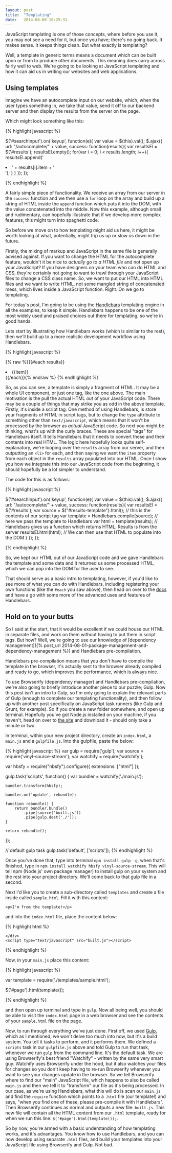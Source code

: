 ```yaml
---
layout: post
title:  "Templating"
date:   2014-08-08 18:25:31
---
```


JavaScript templating is one of those concepts, where before you use it, you may not see a need for it, but once you have; there's no going back. It makes sense. It keeps things clean. But what exactly is templating?

Well, a template in generic terms means a document which can be built upon or from to produce other documents. This meaning does carry across fairly well to web. We're going to be looking at JavaScript templating and how it can aid us in writing our websites and web applications. 

## Using templates

Imagine we have an autocomplete input on our website, which, when the user types something in, we take that value, send it off to our backend server and then display the results from the server on the page. 

Which might look something like this:

{% highlight javascript %}

$('#searchInput').on('keyup', function(e){
	var value = $(this).val();
	$.ajax({
		url: "/autocomplete/" + value,
		success: function(results){
			var resultsEl = $('#results');
			resultsEl.empty();
			for(var i = 0; i < results.length; i++){
				resultsEl.append('<li class="search-result">' + results[i].item + '</li>');
			}
		}
	});
});

{% endhighlight %}

A fairly simple piece of functionality. We receive an array from our server in the `success` function and we then use a `for` loop on the array and build up a string of HTML inside the `append` function which puts it into the DOM, with the value concatenated into the middle. Now this example, although small and rudimentary, can hopefully illustrate that if we develop more complex features, this might turn into spaghetti code. 

So before we move on to how templating might aid us here, it might be worth looking at what, potentially, might trip us up or slow us down in the future.

Firstly, the mixing of markup and JavaScript in the same file is generally advised against. If you want to change the HTML for the autocomplete feature, wouldn't it be nice to *actually go to a HTML file* and not open up your JavaScript? If you have designers on your team who can do HTML and CSS, they're certainly not going to want to trawl through your JavaScript files to change a CSS class name. So, we want to put our HTML into HTML files and we want to write HTML, not some mangled string of concatenated mess, which lives inside a JavaScript function. Right. On we go to templating.

For today's post, I'm going to be using the [Handlebars](http://handlebarsjs.com/) templating engine in all the examples, to keep it simple. Handlebars happens to be one of the most widely used and praised choices out there for templating, so we're in good hands.

Lets start by illustrating how Handlebars works (which is similar to the rest), then we'll build up to a more realistic development workflow using Handlebars.

{% highlight javascript %}
<script id="results-template" type="text/x-handlebars-template"></script>
{% raw %}{{#each results}}
	<li class="search-result">{{item}}</li>
{{/each}}{% endraw %}
</script>
{% endhighlight %}

So, as you can see, a template is simply a fragment of HTML. It may be a whole UI component, or just one tag, like the one above. The main motivation is the pull the actual HTML *out* of your JavaScript code. There may be a couple of things that may strike you as odd in the above template. Firstly, it's inside a script tag. One method of using Handlebars, is store your fragments of HTML in script tags, but to change the `type` attribute to something other than `text/javascript`, which means that it won't be processed by the browser as *actual* JavaScript code. So next you might be thinking, what's up with the curly braces. These are special "tags" for Handlebars itself. It tells Handlebars that it needs to convert these and their contents into real HTML. The logic here hopefully looks quite self-explanatory, we're looping over the `results` array from our server, and then outputting an `<li>` for each, and then saying we want the `item` property from each object in the `results` array populated into our HTML. Once I show you how we integrate this into our JavaScript code from the beginning, it should hopefully be a lot simpler to understand.

The code for this is as follows:

{% highlight javascript %}

$('#searchInput').on('keyup', function(e){
	var value = $(this).val();
	$.ajax({
		url: "/autocomplete/" + value,
		success: function(results){
			var resultsEl = $('#results');
			var source = $("#results-template").html(); // this is the contents of our script tag
			var template = Handlebars.compile(source); // here we pass the template to Handlebars
			var html = template(results); // Handlebars gives us a function which returns HTML. Results is from the server
			resultsEl.html(html); // We can then use that HTML to populate into the DOM
		}
	});
});

{% endhighlight %}

So, we kept our HTML out of our JavaScript code and we gave Handlebars the template and some data and it returned us some processed HTML, which we can pop into the DOM for the user to see.

That should serve as a basic intro to templating, however, if you'd like to see more of what you can do with Handlebars, including registering your own functions (like the `#each` you saw above), then head on over to the [docs](http://handlebarsjs.com/) and have a go with some more of the advanced uses and features of Handlebars.

## Hold on to your butts

So I said at the start, that it would be excellent if we could house our HTML in separate files, and work on them without having to put them in script tags. But how? Well, we're going to use our knowledge of [dependency management]({% post_url 2014-08-01-package-management-and-dependency-management %}) and Handlebars pre-compilation.

Handlebars pre-compilation means that you don't have to compile the template in the browser, it's actually sent to the browser already compiled and ready to go, which improves the performance, which is always nice.

To use Browserify (dependency manager) and Handlebars pre-compilation, we're also going to briefly introduce another piece to our puzzle; Gulp. Now this post isn't an intro to Gulp, so I'm only going to explain the relevant parts of Gulp (enough to complete our templating functionality), and then follow up with another post specifically on JavaScript task runners (like Gulp and Grunt, for example). So if you create a new folder somewhere, and open up terminal. Hopefully you've got Node.js installed on your machine, if you haven't, head on over to [the site](http://nodejs.org) and download it - should only take a minute or two.

In terminal, within your new project directory, create an `index.html`, a `main.js` and a `gulpfile.js`. Into the gulpfile, paste the below:

{% highlight javascript %}
var gulp = require('gulp');
var source = require('vinyl-source-stream');
var watchify = require('watchify');

var hbsfy = require("hbsfy").configure({
	extensions: ["html"]
});

gulp.task('scripts', function() {
	var bundler = watchify('./main.js');
 
	bundler.transform(hbsfy);

	bundler.on('update', rebundle);

	function rebundle() {
		return bundler.bundle()
			.pipe(source('built.js'))
			.pipe(gulp.dest('./'));
	}

	return rebundle();
});

// default gulp task
gulp.task('default', ['scripts']);
{% endhighlight %}

Once you've done that, type into terminal `npm install gulp -g`, when that's finished, type in `npm install watchify hbsfy vinyl-source-stream`. This will tell npm (Node.js' own package manager) to install gulp on your system and the rest into your project directory. We'll come back to that gulp file in a second. 

Next I'd like you to create a sub-directory called `templates` and create a file inside called `sample.html`. Fill it with this content:

`<p>I'm from the template!</p>`

and into the `index.html` file, place the content below:

{% highlight html %}
	
<html>
<body>
	<div id="page">

	</div>
	<script type="text/javascript" src="built.js"></script>
</body>
</html>

{% endhighlight %}

Now, in your `main.js` place this content:

{% highlight javascript %}

var template = require('./templates/sample.html');

$('#page').html(template());

{% endhighlight %}

and then open up terminal and type in `gulp`. Now all being well, you should be able to visit the `index.html` page in a web browser and see the contents of your `sample.html` file on the page.

Now, to run through everything we've just done. First off, we used [Gulp](http://gulpjs.com/), which as I mentioned, we won't delve too much into now, but it's a build system. You tell it tasks to perform, and it performs them. We defined a `scripts` task in our `gulpfile.js` above and told Gulp to run that task, whenever we run `gulp` from the command line. It's the default task. We are using Browserify's best friend "Watchify" - written by the same very smart guy. Watchify uses Browserify under the hood, but it also watches your files for changes so you don't keep having to re-run Browserify whenever you want to see your changes update in the browser. So we tell Browserify where to find our "main" JavaScript file, which happens to also be called `main.js` and then we tell it to "transform" our file as it's being processed. In our case, as we're using Handlebars, what this will do is scan our `main.js` and find the `require` function which points to a `.html` file (our template!) and says, "when you find one of these, please pre-compile it with Handlebars". Then Browserify continues as normal and outputs a new file: `built.js`. This new file will contain all the HTML content from our `.html` template, ready for when we run this line: `$('#page').html(template());`. 

So by now, you're armed with a basic understanding of how templating works, and it's advantages. You know how to use Handlebars, and you can now develop using separate `.html` files, and build your templates into your JavaScript file using Browserify and Gulp. Not bad.